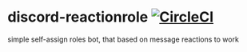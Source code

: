# discord-reactionrole [![CircleCI](https://circleci.com/gh/Allvaa/discord-reactionrole.svg?style=svg)](https://circleci.com/gh/Allvaa/discord-reactionrole)
simple self-assign roles bot, that based on message reactions to work
